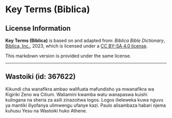 # Key Terms (Biblica)

## License Information

**Key Terms (Biblica)** is based on and adapted from: _Biblica Bible Dictionary_, [Biblica, Inc.](https://www.biblica.com/), 2023, which is licensed under a [CC BY-SA 4.0 license](https://creativecommons.org/licenses/by-sa/4.0/legalcode.en).

This markdown version is provided under the same license.



--------------------------------

## Wastoiki (id: 367622)

Kikundi cha wanafikra ambao walifuata mafundisho ya mwanafikra wa Kigiriki Zeno wa Citium. Waliamini kwamba watu wanapaswa kuishi kulingana na sheria za asili zinazoitwa logos. Logos ilieleweka kuwa nguvu ya mantiki iliyofanya ulimwengu ufanye kazi. Paulo alisambaza habari njema kuhusu Yesu na Wastoiki huko Athene.


